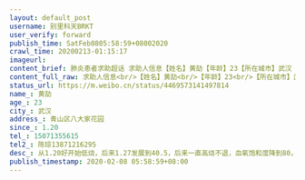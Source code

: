 ```yaml
---
layout: default_post
username: 别里科天BRKT
user_verify: forward
publish_time: SatFeb0805:58:59+08002020
crawl_time: 20200213-01:15:17
imageurl: 
content_brief: 肺炎患者求助超话 求助人信息【姓名】黄劼【年龄】23【所在城市】武汉【所在小区、社区】青山区八大家花园【患病时间】1.20【联系方式】15071355615【其他紧急联系人】陈琼13871216295【病情描述】从1.20好开始低烧，后来1.27发展到40.5，后来一直高烧不退，血氧饱和度降到80，去医院检查 ...全文
content_full_raw: 求助人信息<br/>【姓名】黄劼<br/>【年龄】23<br/>【所在城市】武汉<br/>【所在小区、社区】青山区八大家花园<br/>【患病时间】1.20<br/>【联系方式】15071355615<br/>【其他紧急联系人】陈琼13871216295<br/>【病情描述】从1.20好开始低烧，后来1.27发展到40.5，后来一直高烧不退，血氧饱和度降到80，去医院检查肺部已经感染，有咳血症状。现在一直没有安排到床位，只能在家看着病情越来越严重。请大家帮帮我。<adata-url="http://t.cn/R2WxQOQ"href="http://weibo.com/p/1001018008642010000000000"data-hide=""><spanclass='url-icon'><imgstyle='width:1rem;height:1rem'src='https://h5.sinaimg.cn/upload/2015/09/25/3/timeline_card_small_location_default.png'></span><spanclass="surl-text">武汉</span></a>
status_url: https://m.weibo.cn/status/4469573141497814
name_: 黄劼
age_: 23
city_: 武汉
address_: 青山区八大家花园
since_: 1.20
tel_: 15071355615
tel2_: 陈琼13871216295
desc_: 从1.20好开始低烧，后来1.27发展到40.5，后来一直高烧不退，血氧饱和度降到80，去医院检查肺部已经感染，有咳血症状。现在一直没有安排到床位，只能在家看着病情越来越严重。请大家帮帮我。<adata-url="http//t.cn/R2WxQOQ"href="http//weibo.com/p/1001018008642010000000000"data-hide=""><spanclass='url-icon'><imgstyle='width1rem;height1rem'src='https//h5.sinaimg.cn/upload/2015/09/25/3/timeline_card_small_location_default.png'></span><spanclass="surl-text">武汉</span></a>
publish_timestamp: 2020-02-08 05:58:59+08:00
---
```

